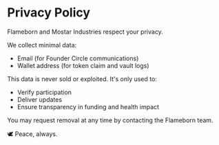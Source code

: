 # Privacy Policy

Flameborn and Mostar Industries respect your privacy.

We collect minimal data:

- Email (for Founder Circle communications)
- Wallet address (for token claim and vault logs)

This data is never sold or exploited. It's only used to:

- Verify participation
- Deliver updates
- Ensure transparency in funding and health impact

You may request removal at any time by contacting the Flameborn team.

🕊️ Peace, always.
